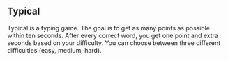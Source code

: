## Typical

Typical is a typing game. The goal is to get as many points as possible within ten seconds. After every correct word, you get one point and extra seconds based on your difficulty. You can choose between three different difficulties (easy, medium, hard).